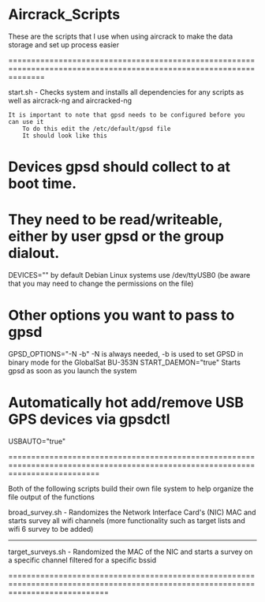 # Aircrack_Scripts

These are the scripts that I use when using aircrack to make the data storage and set up process easier

====================================================================================================================

start.sh - Checks system and installs all dependencies for any scripts as well as aircrack-ng and aircracked-ng
    
    It is important to note that gpsd needs to be configured before you can use it
        To do this edit the /etc/default/gpsd file
        It should look like this

# Devices gpsd should collect to at boot time.
# They need to be read/writeable, either by user gpsd or the group dialout.
DEVICES="<insert serial port here>"
    by default Debian Linux systems use /dev/ttyUSB0 (be aware that you may need to change the permissions on the file)

# Other options you want to pass to gpsd
GPSD_OPTIONS="-N -b"
    -N is always needed, -b is used to set GPSD in binary mode for the GlobalSat BU-353N
START_DAEMON="true"
    Starts gpsd as soon as you launch the system
# Automatically hot add/remove USB GPS devices via gpsdctl
USBAUTO="true"

================================================================================================================================

Both of the following scripts build their own file system to help organize the file output of the functions

broad_survey.sh - Randomizes the Network Interface Card's (NIC) MAC and starts survey all wifi channels (more functionality such as target lists and wifi 6 survey to be added)

-------------------------------------------------------------------------------------------------------------------------------------

target_surveys.sh - Randomized the MAC of the NIC and starts a survey on a specific channel filtered for a specific bssid

==================================================================================================================================
